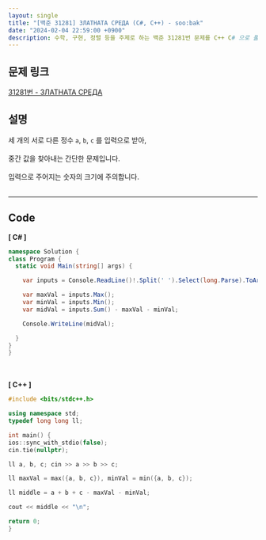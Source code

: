 ```yaml
---
layout: single
title: "[백준 31281] ЗЛАТНАТА СРЕДА (C#, C++) - soo:bak"
date: "2024-02-04 22:59:00 +0900"
description: 수학, 구현, 정렬 등을 주제로 하는 백준 31281번 문제를 C++ C# 으로 풀이 및 해설
---
```


## 문제 링크
  [31281번 - ЗЛАТНАТА СРЕДА](https://www.acmicpc.net/problem/31281)

## 설명
세 개의 서로 다른 정수 `a`, `b`, `c` 를 입력으로 받아,<br>
<br>
중간 값을 찾아내는 간단한 문제입니다.<br>
<br>
입력으로 주어지는 숫자의 크기에 주의합니다.<br>
<br>

- - -

## Code
<b>[ C# ] </b>
<br>

  ```c#
namespace Solution {
  class Program {
    static void Main(string[] args) {

      var inputs = Console.ReadLine()!.Split(' ').Select(long.Parse).ToArray();

      var maxVal = inputs.Max();
      var minVal = inputs.Min();
      var midVal = inputs.Sum() - maxVal - minVal;

      Console.WriteLine(midVal);

    }
  }
}
  ```
<br><br>
<b>[ C++ ] </b>
<br>

  ```c++
#include <bits/stdc++.h>

using namespace std;
typedef long long ll;

int main() {
  ios::sync_with_stdio(false);
  cin.tie(nullptr);

  ll a, b, c; cin >> a >> b >> c;

  ll maxVal = max({a, b, c}), minVal = min({a, b, c});

  ll middle = a + b + c - maxVal - minVal;

  cout << middle << "\n";

  return 0;
}
  ```
